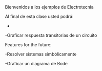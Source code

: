 Bienvenidos a los ejemplos de Electrotecnia

Al final de esta clase usted podrá:

-

-Graficar respuesta transitorias de un circuito

Features for the future:

-Resolver sistemas simbólicamente

-Graficar un diagrama de Bode
